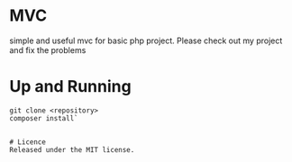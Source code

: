 # MVC
simple and useful mvc for basic php project. 
Please check out my project and fix the problems

# Up and Running
```shell
git clone <repository>
composer install`


# Licence
Released under the MIT license.
